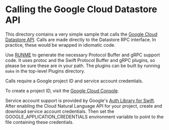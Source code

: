 # Calling the Google Cloud Datastore API

This directory contains a very simple sample that calls the 
[Google Cloud Datastore API](https://cloud.google.com/datastore/docs/reference/rpc/google.datastore.v1).
Calls are made directly to the Datastore RPC interface. 
In practice, these would be wrapped in idiomatic code.

Use [RUNME](RUNME) to generate the necessary Protocol Buffer
and gRPC support code. It uses protoc and the Swift Protocol
Buffer and gRPC plugins, so please be sure these are in your
path. The plugins can be built by running `make` in the 
top-level Plugins directory.

Calls require a Google project ID and service account credentials.

To create a project ID, visit the 
[Google Cloud Console](https://cloud.google.com/console).

Service account support is provided by Google's 
[Auth Library for Swift](https://github.com/google/auth-library-swift).
After enabling the Cloud Natural Language API for your project,
create and download service account credentials. Then set the
GOOGLE_APPLICATION_CREDENTIALS environment variable to point to 
the file containing these credentials.